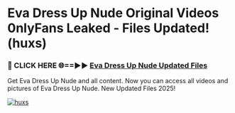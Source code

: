 # Eva Dress Up Nude Original Videos 0nlyFans Leaked - Files Updated! (huxs)

<h3>🔴 CLICK HERE 🌐==►► <a href="https://tinyurl.com/yrmya6cz" rel="nofollow">Eva Dress Up Nude Updated Files</a></h3>

Get Eva Dress Up Nude and all content. Now you can access all videos and pictures of Eva Dress Up Nude. New Updated Files 2025!

[![huxs](https://i.imgur.com/FMdXYCs.gif)](https://tinyurl.com/yrmya6cz)

